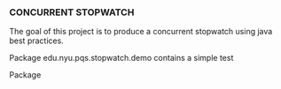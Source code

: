 ### CONCURRENT STOPWATCH

The goal of this project is to produce a concurrent stopwatch using java best practices.

Package edu.nyu.pqs.stopwatch.demo contains a simple test

Package 
